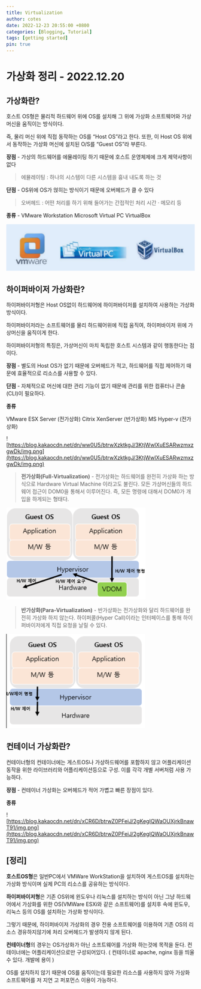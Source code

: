 ```yaml
---
title: Virtualization
author: cotes
date: 2022-12-23 20:55:00 +0800
categories: [Blogging, Tutorial]
tags: [getting started]
pin: true
---
```



# 가상화 정리 - 2022.12.20

## **가상화란?**

 호스트 OS형은 물리적 하드웨어 위에 OS를 설치해 그 위에 가상화 소프트웨어와 가상머신을 움직이는 방식이다.

 즉, 물리 머신 위에 직접 동작하는 OS를 “Host OS”라고 한다. 또한, 이 Host OS 위에서 동작하는 가상화 머신에 설치된 O/S를 “Guest OS”라 부른다.

**장점** - 가상의 하드웨어를 에뮬레이팅 하기 때문에 호스트 운영체제에 크게 제약사항이 없다

> 에뮬레이팅 : 하나의 시스템이 다른 시스템을 흉내 내도록 하는 것
> 

**단점** - OS위에 OS가 얹히는 방식이기 때문에 오버헤드가 클 수 있다

> 오버헤드 : 어떤 처리를 하기 위해 들어가는 간접적인 처리 시간 · 메모리 등
> 

**종류** -        VMware Workstation        Microsoft Virtual PC             VirtualBox

![img](/assets/img/favicons/host1.PNG)

## **하이퍼바이저 가상화란?**

 하이퍼바이저형은 Host OS없이 하드웨어에 하이퍼바이저를 설치하여 사용하는 가상화 방식이다.

하이퍼바이저라는 소프트웨어를 물리 하드웨어위에 직접 움직여, 하이퍼바이저 위에 가상머신을 움직이게 한다.

하이퍼바이저형의 특징은, 가상머신이 마치 독립한 호스트 시스템과 같이 행동한다는 점이다.

**장점** - 별도의 Host OS가 없기 때문에 오버헤드가 적고, 하드웨어를 직접 제어하기 때문에 효율적으로 리소스를 사용할 수 있다.

**단점** - 자체적으로 머신에 대한 관리 기능이 없기 때문에 관리를 위한 컴퓨터나 콘솔(CLI)이 필요하다.

**종류**

VMware ESX Server (전가상화)       Citrix XenServer (반가상화)                    MS Hyper-v (전가상화)

![https://blog.kakaocdn.net/dn/ww0U5/btrwXzktkgJ/3KtjWwIXuESARwzmxzgwDk/img.png](https://blog.kakaocdn.net/dn/ww0U5/btrwXzktkgJ/3KtjWwIXuESARwzmxzgwDk/img.png)

> **전가상화(Full-Virtualization)** - 전가상화는 하드웨어를 완전히 가상화 하는 방식으로 Hardware Virtual Machine 이라고도 불린다. 모든 가상머신들의 하드웨어 접근이 DOM0을 통해서 이루어진다. 즉, 모든 명령에 대해서 DOM0가 개입을 하게되는 형태다.
> 

![img](/assets/img/favicons//host2.PNG)

> **반가상화(Para-Virtualization)** - 반가상화는 전가상화와 달리 하드웨어를 완전히 가상화 하지 않는다. 하이퍼콜(Hyper Call)이라는 인터페이스를 통해 하이퍼바이저에게 직접 요청을 날릴 수 있다.
> 

![img](/assets/img/favicons//host3.PNG)

## **컨테이너 가상화란?**

 컨테이너형의 컨테이너에는 게스트OS나 가상하드웨어를 포함하지 않고 어플리케이션 동작을 위한 라이브러리와 어플리케이션등으로 구성. 이를 각각 개별 서버처럼 사용 가능하다.

**장점** - 컨테이너 가상화는 오버헤드가 적어 가볍고 빠른 장점이 있다.

**종류**

![https://blog.kakaocdn.net/dn/xCR6D/btrwZ0PFeiJ/2gKegIQWaOUXjrkBnawT91/img.png](https://blog.kakaocdn.net/dn/xCR6D/btrwZ0PFeiJ/2gKegIQWaOUXjrkBnawT91/img.png)

## [정리]

**호스트OS형**은 일반PC에서 VMWare WorkStation을 설치하여 게스트OS를 설치하는 가상화 방식이며 실제 PC의 리소스를 공유하는 방식이다.

**하이퍼바이저형**은 기존 OS위에 윈도우나 리눅스를 설치하는 방식이 아닌 그냥 하드웨어에서 가상화를 위한 OS(VMWare ESXi와 같은 소프트웨어)를 설치후 속에 윈도우, 리눅스 등의 OS를 설치하는 가상화 방식이다.

그렇기 때문에, 하이퍼바이저 가상화의 경우 전용 소프트웨어를 이용하여 기존 OS의 리소스 경유하지않기에 처리 오버헤드가 발생하지 않게 된다.

**컨테이너형**의 경우는 OS가상화가 아닌 소프트웨어를 가상화 하는것에 목적을 둔다. 컨테이너에는 어플리케이션으로만 구성되어있다. ( 컨테이너로 apache, nginx 등을 띄울 수 있다. 개발에 용이 )

OS를 설치하지 않기 때문에 OS를 움직이는데 필요한 리소스를 사용하지 않아 가상화 소프트웨어를 저 지연 고 퍼포먼스 이용이 가능하다.